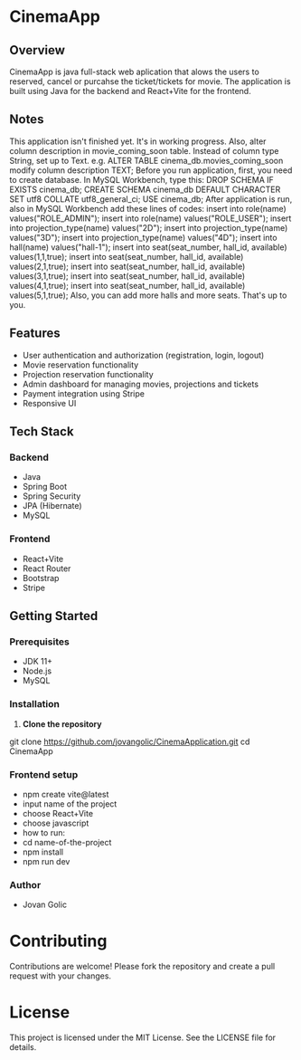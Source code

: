 # CinemaApp
## Overview

CinemaApp is java full-stack web aplication that alows the users to reserved, cancel or purcahse the ticket/tickets for movie. The application is built using Java for the backend and React+Vite for the frontend. 

## Notes
This application isn't finished yet. It's in working progress.
Also, alter column description in movie_coming_soon table. Instead of column type String, set up to Text.
e.g. ALTER TABLE cinema_db.movies_coming_soon modify column description TEXT;
Before you run application, first, you need to create database. In MySQL Workbench, type this: 
DROP SCHEMA IF EXISTS cinema_db;
CREATE SCHEMA cinema_db DEFAULT CHARACTER SET utf8 COLLATE utf8_general_ci;
USE cinema_db;
After application is run, also in MySQL Workbench add these lines of codes:
insert into role(name) values("ROLE_ADMIN");
insert into role(name) values("ROLE_USER");
insert into projection_type(name) values("2D");
insert into projection_type(name) values("3D");
insert into projection_type(name) values("4D");
insert into hall(name) values("hall-1");
insert into seat(seat_number, hall_id, available) values(1,1,true);
insert into seat(seat_number, hall_id, available) values(2,1,true);
insert into seat(seat_number, hall_id, available) values(3,1,true);
insert into seat(seat_number, hall_id, available) values(4,1,true);
insert into seat(seat_number, hall_id, available) values(5,1,true);
Also, you can add more halls and more seats. That's up to you.


## Features

- User authentication and authorization (registration, login, logout)
- Movie reservation functionality
- Projection reservation functionality
- Admin dashboard for managing movies, projections and tickets
- Payment integration using Stripe
- Responsive UI

## Tech Stack

### Backend

- Java
- Spring Boot
- Spring Security
- JPA (Hibernate)
- MySQL

### Frontend

- React+Vite
- React Router
- Bootstrap
- Stripe

## Getting Started

### Prerequisites

- JDK 11+
- Node.js
- MySQL

### Installation

1. **Clone the repository**


git clone https://github.com/jovangolic/CinemaApplication.git
cd CinemaApp

### Frontend setup
- npm create vite@latest
- input name of the project
- choose React+Vite
- choose javascript
- how to run:
- cd name-of-the-project
- npm install
- npm run dev

### Author
- Jovan Golic

# Contributing

Contributions are welcome! Please fork the repository and create a pull request with your changes.

# License

This project is licensed under the MIT License. See the LICENSE file for details.
